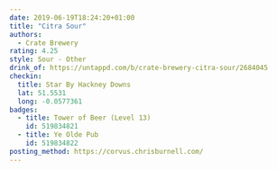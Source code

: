 ```yaml
---
date: 2019-06-19T18:24:20+01:00
title: "Citra Sour"
authors:
  - Crate Brewery
rating: 4.25
style: Sour - Other
drink_of: https://untappd.com/b/crate-brewery-citra-sour/2684045
checkin:
  title: Star By Hackney Downs
  lat: 51.5531
  long: -0.0577361
badges:
  - title: Tower of Beer (Level 13)
    id: 519834821
  - title: Ye Olde Pub
    id: 519834822
posting_method: https://corvus.chrisburnell.com/
---
```

